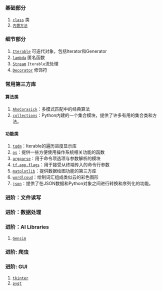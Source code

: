 ### 基础部分
1. [`class`](basic/class.md) 类
1. [`内置方法`](basic/builtins.md)


### 细节部分
1. [`Iterable`](details/Iterable.md) 可迭代对象，包括Iterator和Generator
1. [`lambda`](details/lambda.md) 匿名函数 
1. [`Stream`](details/Stream.md) `Iterable`流处理
1. [`Decorator`](details/Decorator.md) 修饰符

### 常用第三方库
#### 算法类
1. [`AhoCorasick`]()：多模式匹配中的经典算法
1. [`collections`](libs/collections.md)：Python内建的一个集合模块，提供了许多有用的集合类和方法。

#### 功能类
1. [`tqdm`](libs/tqdm.md)：Iterable的遍历进度显示库
1. [`os`](libs/os.md)：提供一些方便使用操作系统相关功能的函数
1. [`argparse`]()：用于命令项选项与参数解析的模块
1. [`tf.app.flags`]()：用于接受从终端传入的命令行参数
1. [`matplotlib`](libs/matplotlib.md)：提供数据绘图功能的第三方库
1. [`wordlcoud`](libs/wordcloud.md)：绘制词汇组成类似云的彩色图形
1. [`json`]()：提供了在JSON数据和Python对象之间进行转换和序列化的功能。

### 进阶：文件读写

### 进阶：数据处理

### 进阶：AI Libraries
1. [`Gensim`](ai_libs/Gensim/index.md)

### 进阶: 爬虫

### 进阶: GUI
1. [`tkinter`]()
1. [`pyqt`]()
